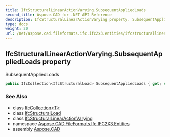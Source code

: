 ```yaml
---
title: IfcStructuralLinearActionVarying.SubsequentAppliedLoads
second_title: Aspose.CAD for .NET API Reference
description: IfcStructuralLinearActionVarying property. SubsequentAppliedLoads
type: docs
weight: 20
url: /net/aspose.cad.fileformats.ifc.ifc2x3.entities/ifcstructurallinearactionvarying/subsequentappliedloads/
---
```

## IfcStructuralLinearActionVarying.SubsequentAppliedLoads property

SubsequentAppliedLoads

```csharp
public IfcCollection<IfcStructuralLoad> SubsequentAppliedLoads { get; set; }
```

### See Also

* class [IfcCollection&lt;T&gt;](../../../aspose.cad.fileformats.ifc/ifccollection-1/)
* class [IfcStructuralLoad](../../ifcstructuralload/)
* class [IfcStructuralLinearActionVarying](../)
* namespace [Aspose.CAD.FileFormats.Ifc.IFC2X3.Entities](../../ifcstructurallinearactionvarying/)
* assembly [Aspose.CAD](../../../)


